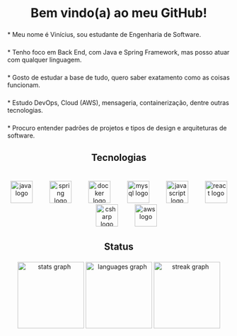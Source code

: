 <h1 align="center">Bem vindo(a) ao meu GitHub!</h1>

###

<p align="left">* Meu nome é Vinícius, sou estudante de Engenharia de Software.</p>

###

<p align="left">* Tenho foco em Back End, com Java e Spring Framework, mas posso atuar com qualquer linguagem.</p>

###

<p align="left">* Gosto de estudar a base de tudo, quero saber exatamento como as coisas funcionam.</p>

###

<p align="left">* Estudo DevOps, Cloud (AWS), mensageria, containerização, dentre outras tecnologias.</p>

###

<p align="left">* Procuro entender padrões de projetos e tipos de design e arquiteturas de software.</p>

###

<h2 align="center">Tecnologias</h2>

###

<br clear="both">

<div align="center">
  <img src="https://cdn.jsdelivr.net/gh/devicons/devicon/icons/java/java-original.svg" height="50" alt="java logo"  />
  <img width="30" />
  <img src="https://cdn.jsdelivr.net/gh/devicons/devicon/icons/spring/spring-original.svg" height="50" alt="spring logo"  />
  <img width="30" />
  <img src="https://cdn.jsdelivr.net/gh/devicons/devicon/icons/docker/docker-original.svg" height="50" alt="docker logo"  />
  <img width="30" />
  <img src="https://cdn.jsdelivr.net/gh/devicons/devicon/icons/mysql/mysql-original.svg" height="50" alt="mysql logo"  />
  <img width="30" />
  <img src="https://cdn.jsdelivr.net/gh/devicons/devicon/icons/javascript/javascript-original.svg" height="50" alt="javascript logo"  />
  <img width="30" />
  <img src="https://cdn.jsdelivr.net/gh/devicons/devicon/icons/react/react-original.svg" height="50" alt="react logo"  />
  <img width="30" />
  <img src="https://cdn.jsdelivr.net/gh/devicons/devicon/icons/csharp/csharp-original.svg" height="50" alt="csharp logo"  />
  <img width="30" />
  <img src="https://cdn.jsdelivr.net/gh/devicons/devicon@latest/icons/amazonwebservices/amazonwebservices-original-wordmark.svg" height="50" alt="aws logo"/>
          
</div>

###

<h2 align="center">Status</h2>

###

<div align="center">
  <img src="https://github-readme-stats.vercel.app/api?username=ViBatista0&hide_title=false&hide_rank=false&show_icons=true&include_all_commits=true&count_private=true&disable_animations=false&theme=dracula&locale=en&hide_border=false&order=1" height="150" alt="stats graph"  />
  <img src="https://github-readme-stats.vercel.app/api/top-langs?username=ViBatista0&locale=en&hide_title=false&layout=compact&card_width=320&langs_count=5&theme=dracula&hide_border=false&order=2" height="150" alt="languages graph"  />
  <img src="https://streak-stats.demolab.com?user=ViBatista0&locale=en&mode=daily&theme=dracula&hide_border=false&border_radius=5&order=3" height="150" alt="streak graph"  />
</div>

###
